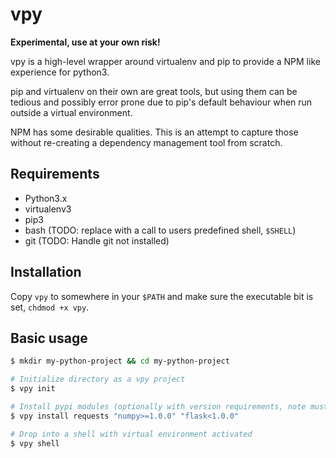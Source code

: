 # vpy
**Experimental, use at your own risk!**

vpy is a high-level wrapper around virtualenv and pip to provide a NPM like
experience for python3.

pip and virtualenv on their own are great tools, but using them can be tedious
and possibly error prone due to pip's default behaviour when run outside a
virtual environment.

NPM has some desirable qualities. This is an attempt to capture those without
re-creating a dependency management tool from scratch.


## Requirements
- Python3.x
- virtualenv3
- pip3
- bash (TODO: replace with a call to users predefined shell, `$SHELL`)
- git (TODO: Handle git not installed)


## Installation
Copy `vpy` to somewhere in your `$PATH` and make sure the executable bit is set,
`chdmod +x vpy`.


## Basic usage
```bash
$ mkdir my-python-project && cd my-python-project

# Initialize directory as a vpy project
$ vpy init

# Install pypi modules (optionally with version requirements, note must be quoted)
$ vpy install requests "numpy>=1.0.0" "flask<1.0.0"

# Drop into a shell with virtual environment activated
$ vpy shell
```
